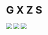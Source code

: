 # G X Z S

![](https://komarev.com/ghpvc/?username=gxzass&color=blue) 
[![](https://img.shields.io/discord/591914197219016707.svg?label=&logo=discord&logoColor=ffffff&color=7389D8&labelColor=6A7EC2)](https://discord.gg/vtRFWaQMAF)
![](https://github-readme-stats.vercel.app/api?username=gxzass)

